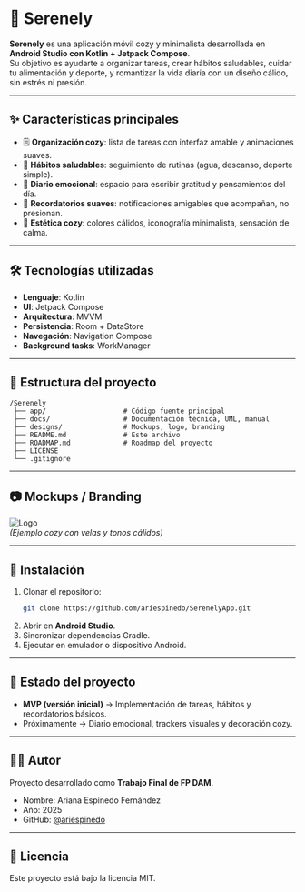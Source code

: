 # 🌸 Serenely

**Serenely** es una aplicación móvil cozy y minimalista desarrollada en **Android Studio con Kotlin + Jetpack Compose**.  
Su objetivo es ayudarte a organizar tareas, crear hábitos saludables, cuidar tu alimentación y deporte, y romantizar la vida diaria con un diseño cálido, sin estrés ni presión.

---

## ✨ Características principales
- 🗒️ **Organización cozy**: lista de tareas con interfaz amable y animaciones suaves.
- 🌱 **Hábitos saludables**: seguimiento de rutinas (agua, descanso, deporte simple).
- 📔 **Diario emocional**: espacio para escribir gratitud y pensamientos del día.
- 🔔 **Recordatorios suaves**: notificaciones amigables que acompañan, no presionan.
- 🎨 **Estética cozy**: colores cálidos, iconografía minimalista, sensación de calma.

---

## 🛠️ Tecnologías utilizadas
- **Lenguaje**: Kotlin
- **UI**: Jetpack Compose
- **Arquitectura**: MVVM
- **Persistencia**: Room + DataStore
- **Navegación**: Navigation Compose
- **Background tasks**: WorkManager

---

## 📂 Estructura del proyecto
```
/Serenely
 ├── app/                   # Código fuente principal
 ├── docs/                  # Documentación técnica, UML, manual
 ├── designs/               # Mockups, logo, branding
 ├── README.md              # Este archivo
 ├── ROADMAP.md             # Roadmap del proyecto
 ├── LICENSE
 └── .gitignore
```

---

## 📷 Mockups / Branding
![Logo](docs/logo.png)  
*(Ejemplo cozy con velas y tonos cálidos)*

---

## 🚀 Instalación
1. Clonar el repositorio:
   ```bash
   git clone https://github.com/ariespinedo/SerenelyApp.git
   ```
2. Abrir en **Android Studio**.
3. Sincronizar dependencias Gradle.
4. Ejecutar en emulador o dispositivo Android.

---

## 📌 Estado del proyecto
- **MVP (versión inicial)** → Implementación de tareas, hábitos y recordatorios básicos.
- Próximamente → Diario emocional, trackers visuales y decoración cozy.

---

## 👩‍💻 Autor
Proyecto desarrollado como **Trabajo Final de FP DAM**.
- Nombre: Ariana Espinedo Fernández
- Año: 2025
- GitHub: [@ariespinedo](https://github.com/ariespinedo)

---

## 📜 Licencia
Este proyecto está bajo la licencia MIT.  
